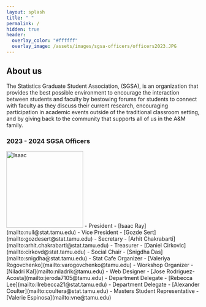 ```yaml
---
layout: splash
title: " "
permalink: /
hidden: true
header:
  overlay_color: "#ffffff"
  overlay_image: /assets/images/sgsa-officers/officers2023.JPG
---
```


## About us

The Statistics Graduate Student Association, (SGSA), is an organization that provides the best possible environment to encourage the interaction between students and faculty by bestowing forums for students to connect with faculty as they discuss their current research, encouraging participation in academic events outside of the traditional classroom setting, and by giving back to the community that supports all of us in the A&M family.

### 2023 - 2024 SGSA Officers

<img src="assets/images/sgsa-officers/individual_officers_2023/isaac_portrait.JPG" alt="Isaac" width="200"/>
- ​President - [Isaac Ray](mailto:null@stat.tamu.edu)
- Vice President - [Gozde Sert](mailto:gozdesert@stat.tamu.edu)
- Secretary - [Arhit Chakrabarti](mailto:arhit.chakrabarti@stat.tamu.edu)
- Treasurer - [Daniel Cirkovic](mailto:cirkovd@stat.tamu.edu)
- Social Chair - [Snigdha Das](mailto:snigdha@stat.tamu.edu)
- Stat Cafe Organizer - [Valeriya Rogovchenko](mailto:varogovchenko@tamu.edu)
- Workshop Organizer - [Niladri Kal](mailto:niladrik@tamu.edu)
- Web Designer - [Jose Rodriguez-Acosta](mailto:jeroda7105@tamu.edu)
- Department Delegate - [Rebecca Lee](mailto:llrebecca21@stat.tamu.edu)
- Department Delegate - [Alexander Coulter](mailto:coultera@stat.tamu.edu)
- Masters Student Representative - [Valerie Espinosa](mailto:vne@tamu.edu)
